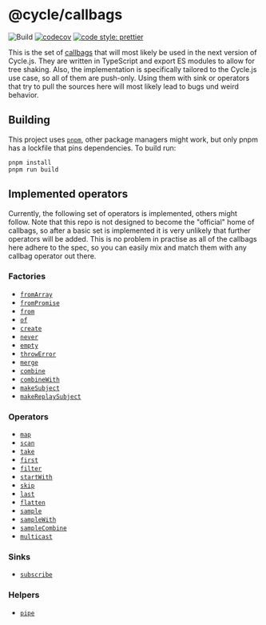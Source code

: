 # @cycle/callbags

![Build](https://github.com/cyclejs/callbags/workflows/Build/badge.svg) [![codecov](https://codecov.io/gh/cyclejs/callbags/branch/master/graph/badge.svg)](https://codecov.io/gh/cyclejs/callbags) [![code style: prettier](https://img.shields.io/badge/code_style-prettier-ff69b4.svg)](https://github.com/prettier/prettier)

This is the set of [callbags](https://github.com/callbag/callbag/blob/master/readme.md) that will most likely be used in the next version of Cycle.js. They are written in TypeScript and export ES modules to allow for tree shaking. Also, the implementation is specifically tailored to the Cycle.js use case, so all of them are push-only. Using them with sink or operators that try to pull the sources here will most likely lead to bugs und weird behavior.

## Building

This project uses [`pnpm`](https://pnpm.js.org/), other package managers might work, but only pnpm has a lockfile that pins dependencies. To build run:

```
pnpm install
pnpm run build
```

## Implemented operators

Currently, the following set of operators is implemented, others might follow. Note that this repo is not designed to become the "official" home of callbags, so after a basic set is implemented it is very unlikely that further operators will be added. This is no problem in practise as all of the callbags here adhere to the spec, so you can easily mix and match them with any callbag operator out there.

### Factories

- [`fromArray`](./src/from.ts)
- [`fromPromise`](./src/from.ts)
- [`from`](./src/from.ts)
- [`of`](./src/from.ts)
- [`create`](./src/identities.ts)
- [`never`](./src/identities.ts)
- [`empty`](./src/identities.ts)
- [`throwError`](./src/identities.ts)
- [`merge`](./src/merge.ts)
- [`combine`](./src/combine.ts)
- [`combineWith`](./src/combine.ts)
- [`makeSubject`](./src/subject.ts)
- [`makeReplaySubject`](./src/subject.ts)

### Operators

- [`map`](./src/map.ts)
- [`scan`](./src/map.ts)
- [`take`](./src/take.ts)
- [`first`](./src/take.ts)
- [`filter`](./src/filter.ts)
- [`startWith`](./src/startWith.ts)
- [`skip`](./src/skip.ts)
- [`last`](./src/skip.ts)
- [`flatten`](./src/flatten.ts)
- [`sample`](./src/sample.ts)
- [`sampleWith`](./src/sample.ts)
- [`sampleCombine`](./src/sample.ts)
- [`multicast`](./src/multicast.ts)

### Sinks

- [`subscribe`](./src/subscribe.ts)

### Helpers

- [`pipe`](./src/pipe.ts)
